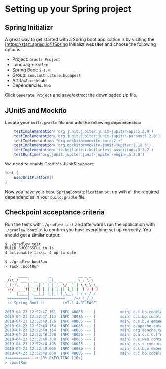 # Setting up your Spring project

## Spring Initializr
A great way to get started with a Spring boot application is by visiting the [https://start.spring.io/](Spring Initializr website) and choose the following options:
* Project: `Gradle Project`
* Language: `Kotlin`
* Spring Boot: `2.1.4`
* Group: `com.instructure.budapest`
* Artifact: `codelabs`
* Dependencies: `Web`

Click `Generate Project` and save/extract the downloaded zip file.

## JUnit5 and Mockito
Locate your `build.gradle` file and add the following dependencies:
```groovy
    testImplementation('org.junit.jupiter:junit-jupiter-api:5.2.0')
    testImplementation('org.junit.jupiter:junit-jupiter-params:5.2.0')
    testImplementation "org.mockito:mockito-core:2.+"
    testImplementation('org.mockito:mockito-junit-jupiter:2.18.3')
	testImplementation('io.kotlintest:kotlintest-assertions:3.3.2')
    testRuntime('org.junit.jupiter:junit-jupiter-engine:5.2.0')
```

We need to enable Gradle's JUnit5 support:
```groovy
test {
    useJUnitPlatform()
}
```

Now you have your base `SpringBootApplication` set up with all the required dependencies in your `build.gradle` file.

## Checkpoint acceptance criteria
Run the tests with `./gradlew test` and afterwards run the application with `./gradlew bootRun` to confirm you have everything set up correctly. You should get a similar output:
```bash
$ ./gradlew test
BUILD SUCCESSFUL in 1s
4 actionable tasks: 4 up-to-date

$ ./gradlew bootRun
> Task :bootRun

  .   ____          _            __ _ _
 /\\ / ___'_ __ _ _(_)_ __  __ _ \ \ \ \
( ( )\___ | '_ | '_| | '_ \/ _` | \ \ \ \
 \\/  ___)| |_)| | | | | || (_| |  ) ) ) )
  '  |____| .__|_| |_|_| |_\__, | / / / /
 =========|_|==============|___/=/_/_/_/
 :: Spring Boot ::        (v2.1.4.RELEASE)

2019-04-23 12:52:47.151  INFO 48085 --- [           main] c.i.bp.codelabs.CodelabsApplicationKt    : Starting CodelabsApplicationKt on jpollak-l.corp.instructure.com with PID 48085 (/Users/jpollak/repos/codelabs/todo-spring/chkpoint1-setting-up-a-spring-project/build/classes/kotlin/main started by jpollak in /Users/jpollak/repos/codelabs/todo-spring/chkpoint1-setting-up-a-spring-project)
2019-04-23 12:52:47.153  INFO 48085 --- [           main] c.i.bp.codelabs.CodelabsApplicationKt    : No active profile set, falling back to default profiles: default
2019-04-23 12:52:48.126  INFO 48085 --- [           main] o.s.b.w.embedded.tomcat.TomcatWebServer  : Tomcat initialized with port(s): 8080 (http)
2019-04-23 12:52:48.154  INFO 48085 --- [           main] o.apache.catalina.core.StandardService   : Starting service [Tomcat]
2019-04-23 12:52:48.154  INFO 48085 --- [           main] org.apache.catalina.core.StandardEngine  : Starting Servlet engine: [Apache Tomcat/9.0.17]
2019-04-23 12:52:48.308  INFO 48085 --- [           main] o.a.c.c.C.[Tomcat].[localhost].[/]       : Initializing Spring embedded WebApplicationContext
2019-04-23 12:52:48.308  INFO 48085 --- [           main] o.s.web.context.ContextLoader            : Root WebApplicationContext: initialization completed in 1110 ms
2019-04-23 12:52:48.495  INFO 48085 --- [           main] o.s.s.concurrent.ThreadPoolTaskExecutor  : Initializing ExecutorService 'applicationTaskExecutor'
2019-04-23 12:52:48.665  INFO 48085 --- [           main] o.s.b.w.embedded.tomcat.TomcatWebServer  : Tomcat started on port(s): 8080 (http) with context path ''
2019-04-23 12:52:48.668  INFO 48085 --- [           main] c.i.bp.codelabs.CodelabsApplicationKt    : Started CodelabsApplicationKt in 1.852 seconds (JVM running for 2.171)
<==========---> 80% EXECUTING [10s]
> :bootRun

```